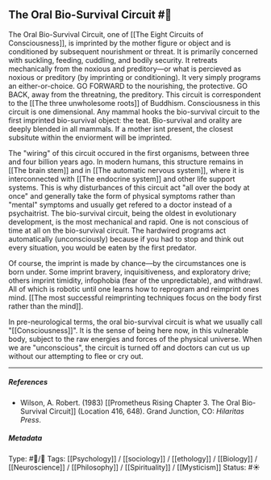 ## The Oral Bio-Survival Circuit  #🧠 

The Oral Bio-Survival Circuit, one of [[The Eight Circuits of Consciousness]], is imprinted by the mother figure or object and is conditioned by subsequent nourishment or threat. It is primarily concerned with suckling, feeding, cuddling, and bodily security. It retreats mechanically from the noxious and preditory—or what is percieved as noxious or preditory (by imprinting or conditioning). It very simply programs an either-or-choice. GO FORWARD to the nourishing, the protective. GO BACK, away from the threatning, the preditory. This circuit is correspondent to the [[The three unwholesome roots]] of Buddhism. Consciousness in this circuit is one dimensional. Any mammal hooks the bio-survival circuit to the first imprinted bio-survival object: the teat. Bio-survival and orality are deeply blended in all mammals. If a mother isnt present, the closest subsitute within the enviorment will be imprinted.

The "wiring" of this circuit occured in the first organisms, between three and four billion years ago. In modern humans, this structure remains in [[The brain stem]] and in [[The automatic nervous system]], where it is interconnected with [[The endocrine system]] and other life support systems. This is why disturbances of this circuit act "all over the body at once" and generally take the form of physical symptoms rather than "mental" symptoms and usually get refered to a doctor instead of a psychaitrist. The bio-survival circuit, being the oldest in evolutionary development, is the most mechanical and rapid. One is not conscious of time at all on the bio-survival circuit. The hardwired programs act automatically (unconsciously) because if you had to stop and think out every situation, you would be eaten by the first predator. 

Of course, the imprint is made by chance—by the circumstances one is born under. Some imprint bravery, inquisitiveness, and exploratory drive; others imprint timidity, infophobia (fear of the unpredictable), and withdrawl. All of which is robotic until one learns how to reprogram and reimprint ones mind. [[The most successful reimprinting techniques focus on the body first rather than the mind]].

In pre-neurological terms, the oral bio-survival circuit is what we usually call "[[Consciousness]]". It is the sense of being here now, in this vulnerable body, subject to the raw energies and forces of the physical universe. When we are "unconscious", the circuit is turned off and doctors can cut us up without our attempting to flee or cry out.

___

##### References

- Wilson, A. Robert. (1983) [[Prometheus Rising Chapter 3. The Oral Bio-Survival Circuit]] (Location 416, 648). Grand Junction, CO: _Hilaritas Press_.

##### Metadata

Type: #🔵/🔵 
Tags: [[Psychology]] / [[sociology]] / [[ethology]] / [[Biology]] / [[Neuroscience]] / [[Philosophy]] / [[Spirituality]] / [[Mysticism]] 
Status: #☀️ 